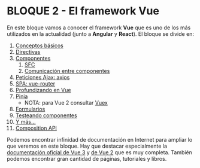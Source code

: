 # BLOQUE 2 - El framework Vue
En este bloque vamos a conocer el framework **Vue** que es uno de los más utilizados en la actualidad (junto a **Angular** y **React**). El bloque se divide en:
1. [Conceptos básicos](01-basics.md)
2. [Directivas](02-directivas.md)
3. [Componentes](03-componentes.md)
    1. [SFC](03_1-sfc.md)
    2. [Comunicación entre componentes](03_2-comunicar_componentes.md)
4. [Peticiones Ajax: axios](04-axios.md)
5. [SPA: vue-router](05-vue-router.md)
6. [Profundizando en Vue](06-profundizando.md)
7. [Pinia](07-pinia.md)
   - NOTA: para Vue 2 consultar [Vuex](07-vuex.md)
8. [Formularios](01%20Apuntes/DAW/Vue%20Teoria%20Batoi/08-forms.md)
9. [Testeando componentes](0x-testing.md)
10. [Y más...](09-cosas.md)
11. [Composition API](10-vue3_composition_api.md)

Podemos encontrar infinidad de documentación en Internet para ampliar lo que veremos en este bloque. Hay que destacar especialmente la [documentación oficial de Vue 3](https://v3.vuejs.org/) y [de Vue 2](https://vuejs.org/v2/guide/index.html) que es muy completa. También podemos encontrar gran cantidad de páginas, tutoriales y libros.
